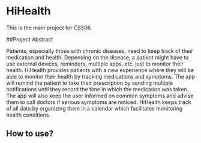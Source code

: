 # HiHealth

This is the main project for CS506.

##Project Abstract

Patients, especially those with chronic diseases, need to keep track of their medication and health. Depending on the disease, a patient might have to use external devices, reminders, multiple apps, etc. just to monitor their health. HiHealth provides patients with a new experience where they will be able to monitor their health by tracking medications and symptoms. The app will remind the patient to take their prescription by sending multiple notifications until they record the time in which the medication was taken. The app will also keep the user informed on common symptoms and advise them to call doctors if serious symptoms are noticed. HiHealth keeps track of all data by organizing them in a calendar which facilitates monitoring health conditions.


## How to use?
